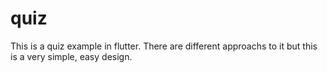# quiz

This is a quiz example in flutter.
There are different approachs to it but this is a very simple, easy design.
